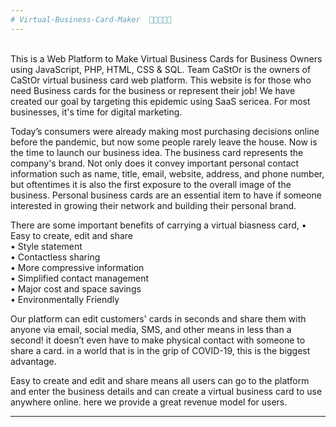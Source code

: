 ```yaml
---
# Virtual-Business-Card-Maker  👩‍💼📇👨‍💼
---
```


<br>
This is a Web Platform to Make Virtual Business Cards for Business Owners using JavaScript, PHP, HTML, CSS & SQL.  Team CaStOr is the owners of CaStOr virtual business card web platform. This website is for those who need Business cards for the business or represent their job! We have created our goal by targeting this epidemic using SaaS sericea. For most businesses, it's time for digital marketing. 
 
Today’s consumers were already making most purchasing decisions online before the pandemic, but now some people rarely leave the house. Now is the time to launch our business idea. The business card represents the company's brand. Not only does it convey important personal contact information such as name, title, email, website, address, and phone number, but oftentimes it is also the first exposure to the overall image of the business. Personal business cards are an essential item to have if someone interested in growing their network and building their personal brand. 

There are some important benefits of carrying a virtual biasness card,
•  Easy to create, edit and share <br>
•  Style statement <br>
•  Contactless sharing <br>
•  More compressive information <br>
•  Simplified contact management<br>
•  Major cost and space savings <br>
•  Environmentally Friendly <br>

Our platform can edit customers' cards in seconds and share them with anyone via email, social media, SMS, and other means in less than a second! it doesn’t even have to make physical contact with someone to share a card. in a world that is in the grip of COVID-19, this is the biggest advantage. 

Easy to create and edit and share means all users can go to the platform and enter the business details and can create a virtual business card to use anywhere online. here we provide a great 
revenue model for users.<br>

---
